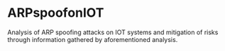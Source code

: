 # ARPspoofonIOT
Analysis of ARP spoofing attacks on IOT systems and mitigation of risks through information gathered by aforementioned analysis.
